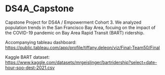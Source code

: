 # DS4A_Capstone
Capstone Project for DS4A / Empowerment Cohort 3. We analyzed population trends in the San Francisco Bay Area, focuing on the impact of the COVID-19 pandemic on Bay Area Rapid Transit (BART) ridership. 

Accompanying tableau dashboard: 
https://public.tableau.com/app/profile/tiffany.deleon/viz/Final-Team50/Final


Kaggle BART dataset: 
https://www.kaggle.com/datasets/mrgeislinger/bartridership?select=date-hour-soo-dest-2021.csv
